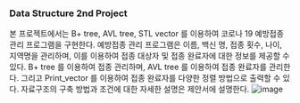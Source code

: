 ### Data Structure 2nd Project

본 프로젝트에서는 B+ tree, AVL tree, STL vector 를 이용하여 코로나 19 예방접종 관리 프로그램을
구현한다. 예방접종 관리 프로그램은 이름, 백신 명, 접종 횟수, 나이, 지역명을 관리하며, 이를
이용하여 접종 대상자 및 접종 완료자에 대한 정보를 제공할 수 있다. B+ tree 를 이용하여 접종
관리하며, AVL tree 를 이용하여 접종 완료자를 관리한다. 그리고 Print_vector 를 이용하여 접종
완료자를 다양한 정렬 방법으로 출력할 수 있다. 자료구조의 구축 방법과 조건에 대한 자세한 설명은 
제안서에 설명한다.
![image](https://user-images.githubusercontent.com/76760480/190888201-7c1ff56b-8893-4884-8565-ce379aa89e0d.png)
